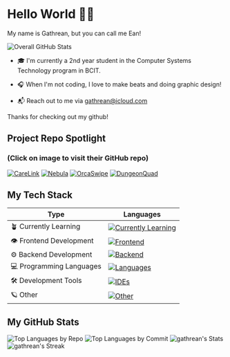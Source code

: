 # Hello World 👋🏽

My name is Gathrean, but you can call me Ean!

![Overall GitHub Stats](http://github-profile-summary-cards.vercel.app/api/cards/profile-details?username=gathrean&theme=react)

- 🎓 I'm currently a 2nd year student in the Computer Systems Technology program in BCIT.

- 🎧 When I'm not coding, I love to make beats and doing graphic design!

- 📬 Reach out to me via gathrean@icloud.com

Thanks for checking out my github! 

## Project Repo Spotlight
  
### (Click on image to visit their GitHub repo)

[![CareLink](https://github.com/gathrean/gathrean/assets/77172769/9b88ca72-93c4-4682-abd5-697c5032e979)](https://github.com/BardiaTiM/CareLink)
[![Nebula](https://github.com/gathrean/gathrean/assets/77172769/6b7deef7-c0a4-4439-9cf0-e35eedb3fdf1)](https://github.com/gathrean/Nebula)
[![OrcaSwipe](https://github.com/gathrean/gathrean/assets/77172769/07e9aeac-f21c-49a9-901d-bc9d2b8ac789)](https://github.com/gathrean/OrcaSwipe)
[![DungeonQuad](https://github.com/gathrean/gathrean/assets/77172769/907c905f-697f-47a8-9d0d-44670e917abd)](https://github.com/BardiaTiM/DungeonQuad)

## My Tech Stack

| Type                       | Languages                                                                                                                                          |
|----------------------------|--------------------------------------------------------------------------------------------------------------------------------------------------- |
| 🪴 Currently Learning      | [![Currently Learning](https://skillicons.dev/icons?i=ts,tailwind,postgres,cs,swift,postman,unity,rider)](https://github.com/gathrean/)            |
| 👁️ Frontend Development    | [![Frontend](https://skillicons.dev/icons?i=html,css,js,react,nextjs,bootstrap,figma)](https://github.com/gathrean/)                               |
| ⚙️ Backend Development     | [![Backend](https://skillicons.dev/icons?i=express,npm,nodejs,mysql,sqlite)](https://github.com/gathrean/)                                         |
| 💻 Programming Languages   | [![Languages](https://skillicons.dev/icons?i=java,kotlin,c,cpp,r)](https://github.com/gathrean/)                                                   |
| 🛠️ Development Tools       | [![IDEs](https://skillicons.dev/icons?i=vscode,androidstudio,clion,git,github,cmake,firebase,gradle,vercel,netlify)](https://github.com/gathrean/) |
| 🪐 Other                   | [![Other](https://skillicons.dev/icons?i=apple,ableton,ps,md,notion,obsidian)](https://github.com/gathrean/)                                       |


## My GitHub Stats

![Top Languages by Repo](http://github-profile-summary-cards.vercel.app/api/cards/repos-per-language?username=gathrean&theme=react)
![Top Languages by Commit](http://github-profile-summary-cards.vercel.app/api/cards/most-commit-language?username=gathrean&theme=react)
![gathrean's Stats](https://github-readme-stats.vercel.app/api?username=gathrean&theme=react&show_icons=true&hide_border=true&count_private=true)
![gathrean's Streak](https://github-readme-streak-stats.herokuapp.com/?user=gathrean&theme=react&hide_border=true)

<!--
**gathrean/gathrean** is a ✨ _special_ ✨ repository because its `README.md` (this file) appears on your GitHub profile.

Here are some ideas to get you started:

- 🔭 I’m currently working on ...
- 🌱 I’m currently learning ...
- 👯 I’m looking to collaborate on ...
- 🤔 I’m looking for help with ...
- 💬 Ask me about ...
- 📫 How to reach me: ...
- 😄 Pronouns: ...
- ⚡ Fun fact: ...
-->
